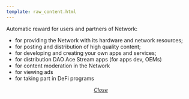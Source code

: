 ```yaml
---
template: raw_content.html
---
```


Automatic reward for users and partners of Network:

- for providing the Network with its hardware and network resources;
- for posting and distribution of high quality content; 
- for developing and creating your own apps and services;
- for distribution DAO Ace Stream apps (for apps dev, OEMs)
- for content moderation in the Network
- for viewing ads
- for taking part in DeFi programs

<p style="text-align: center">
    <em>
        <a class="md-button mdx-button--transparent-light close-popup-inner" href="#">
            Close
        </a>
    </em>
</p>
